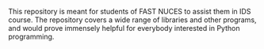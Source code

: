
This repository is meant for students of FAST NUCES to assist them in IDS course.
The repository covers a wide range of libraries and other programs, and would prove immensely helpful for everybody interested in Python programming.
